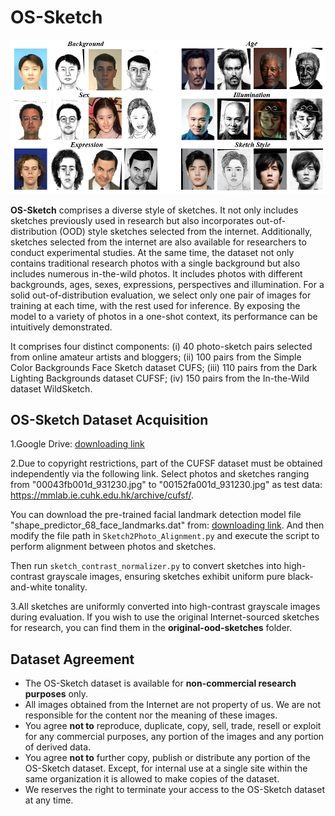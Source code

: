 # OS-Sketch
![image](https://github.com/HanWu3125/OS-Sketch/blob/main/OS-Sketch.png)

**OS-Sketch** comprises a diverse style of sketches. It not only includes sketches previously used in research but also incorporates out-of-distribution (OOD) style sketches selected from the internet. Additionally, sketches selected from the internet are also available for researchers to conduct experimental studies. At the same time, the dataset not only contains traditional research photos with a single background but also includes numerous in-the-wild photos. It includes photos with different backgrounds, ages, sexes, expressions, perspectives and illumination. For a solid out-of-distribution evaluation, we select only one pair of images for training at each time, with the rest used for inference. By exposing the model to a variety of photos in a one-shot context, its performance can be intuitively demonstrated. 

It comprises four distinct components: 
(i) 40 photo-sketch pairs selected from online amateur artists and bloggers; 
(ii) 100 pairs from the Simple Color Backgrounds Face Sketch dataset CUFS; 
(iii) 110 pairs from the Dark Lighting Backgrounds dataset CUFSF; 
(iv) 150 pairs from the In-the-Wild dataset WildSketch.


## OS-Sketch Dataset Acquisition
1.Google Drive: [downloading link](https://drive.google.com/file/d/1FGmPlz84-C40XF50V92YYhzp7OMnnA0Q/view?usp=drive_link) 

2.Due to copyright restrictions, part of the CUFSF dataset must be obtained independently via the following link. Select photos and sketches ranging from "00043fb001d_931230.jpg" to "00152fa001d_931230.jpg" as test data:
https://mmlab.ie.cuhk.edu.hk/archive/cufsf/.

You can download the pre-trained facial landmark detection model file "shape_predictor_68_face_landmarks.dat" from: [downloading link](https://drive.google.com/file/d/1mkOKLUYtPBCGjM2TfxkpQ6qY-iD1YimH/view?usp=drive_link). And then modify the file path in `Sketch2Photo_Alignment.py` and execute the script to perform alignment between photos and sketches.

Then run `sketch_contrast_normalizer.py` to convert sketches into high-contrast grayscale images, ensuring sketches exhibit uniform pure black-and-white tonality.

3.All sketches are uniformly converted into high-contrast grayscale images during evaluation. If you wish to use the original Internet-sourced sketches for research, you can find them in the **original-ood-sketches** folder.


## Dataset Agreement
* The OS-Sketch dataset is available for **non-commercial research purposes** only.
* All images obtained from the Internet are not property of us. We are not responsible for the content nor the meaning of these images.
* You agree **not to** reproduce, duplicate, copy, sell, trade, resell or exploit for any commercial purposes, any portion of the images and any portion of derived data.
* You agree **not to** further copy, publish or distribute any portion of the OS-Sketch dataset. Except, for internal use at a single site within the same organization it is allowed to make copies of the dataset.
* We reserves the right to terminate your access to the OS-Sketch dataset at any time.
